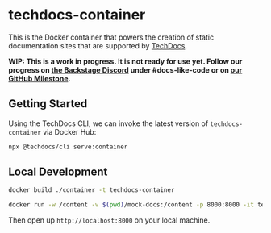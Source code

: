 # techdocs-container

This is the Docker container that powers the creation of static documentation sites that are supported by [TechDocs](https://github.com/spotify/backstage/blob/master/plugins/techdocs).

**WIP: This is a work in progress. It is not ready for use yet. Follow our progress on [the Backstage Discord](https://discord.gg/MUpMjP2) under #docs-like-code or on [our GitHub Milestone](https://github.com/spotify/backstage/milestone/15).**

## Getting Started

Using the TechDocs CLI, we can invoke the latest version of `techdocs-container` via Docker Hub:

```bash
npx @techdocs/cli serve:container
```

## Local Development

```bash
docker build ./container -t techdocs-container

docker run -w /content -v $(pwd)/mock-docs:/content -p 8000:8000 -it techdocs-container serve -a 0.0.0.0:8000
```

Then open up `http://localhost:8000` on your local machine.
